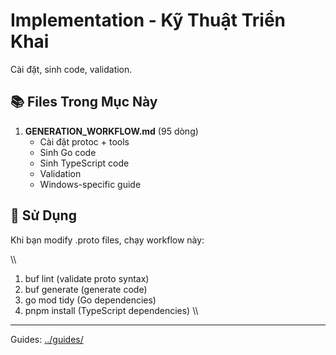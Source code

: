 ﻿#  Implementation - Kỹ Thuật Triển Khai

Cài đặt, sinh code, validation.

## 📚 Files Trong Mục Này

1. **GENERATION_WORKFLOW.md** (95 dòng)
   - Cài đặt protoc + tools
   - Sinh Go code
   - Sinh TypeScript code
   - Validation
   - Windows-specific guide

## 🎯 Sử Dụng

Khi bạn modify .proto files, chạy workflow này:

\\\
1. buf lint (validate proto syntax)
2. buf generate (generate code)
3. go mod tidy (Go dependencies)
4. pnpm install (TypeScript dependencies)
\\\

---

Guides: [../guides/](../guides/)
